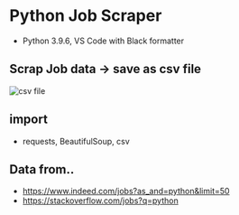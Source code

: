 # Python Job Scraper
- Python 3.9.6, VS Code with Black formatter
## Scrap Job data -> save as csv file
![csv file](https://i.ibb.co/W24cjqd/job-csv.png)

## import
- requests, BeautifulSoup, csv

## Data from..
- https://www.indeed.com/jobs?as_and=python&limit=50
- https://stackoverflow.com/jobs?q=python
